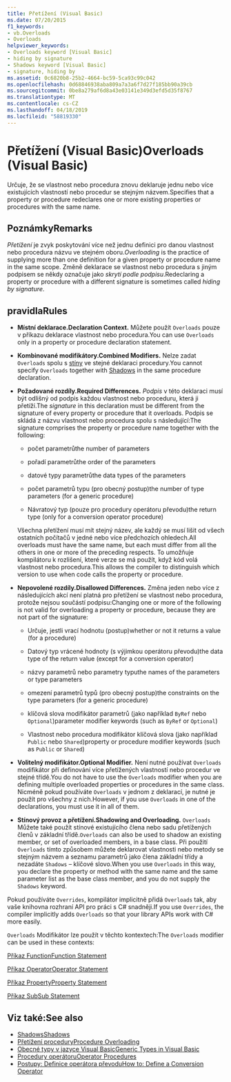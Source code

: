 ```yaml
---
title: Přetížení (Visual Basic)
ms.date: 07/20/2015
f1_keywords:
- vb.Overloads
- Overloads
helpviewer_keywords:
- Overloads keyword [Visual Basic]
- hiding by signature
- Shadows keyword [Visual Basic]
- signature, hiding by
ms.assetid: 0c6820b8-25b2-4664-bc59-5ca93c99c042
ms.openlocfilehash: 0d68846938aba809a7a3a6f7d27f185bb90a39cb
ms.sourcegitcommit: 0be8a279af6d8a43e03141e349d3efd5d35f8767
ms.translationtype: MT
ms.contentlocale: cs-CZ
ms.lasthandoff: 04/18/2019
ms.locfileid: "58819330"
---
```

# <a name="overloads-visual-basic"></a><span data-ttu-id="3a6c6-102">Přetížení (Visual Basic)</span><span class="sxs-lookup"><span data-stu-id="3a6c6-102">Overloads (Visual Basic)</span></span>
<span data-ttu-id="3a6c6-103">Určuje, že se vlastnost nebo procedura znovu deklaruje jednu nebo více existujících vlastností nebo procedur se stejným názvem.</span><span class="sxs-lookup"><span data-stu-id="3a6c6-103">Specifies that a property or procedure redeclares one or more existing properties or procedures with the same name.</span></span>  
  
## <a name="remarks"></a><span data-ttu-id="3a6c6-104">Poznámky</span><span class="sxs-lookup"><span data-stu-id="3a6c6-104">Remarks</span></span>  
 <span data-ttu-id="3a6c6-105">*Přetížení* je zvyk poskytování více než jednu definici pro danou vlastnost nebo procedura názvu ve stejném oboru.</span><span class="sxs-lookup"><span data-stu-id="3a6c6-105">*Overloading* is the practice of supplying more than one definition for a given property or procedure name in the same scope.</span></span> <span data-ttu-id="3a6c6-106">Změně deklarace se vlastnost nebo procedura s jiným podpisem se někdy označuje jako *skrytí podle podpisu*.</span><span class="sxs-lookup"><span data-stu-id="3a6c6-106">Redeclaring a property or procedure with a different signature is sometimes called *hiding by signature*.</span></span>  
  
## <a name="rules"></a><span data-ttu-id="3a6c6-107">pravidla</span><span class="sxs-lookup"><span data-stu-id="3a6c6-107">Rules</span></span>  
  
-   <span data-ttu-id="3a6c6-108">**Místní deklarace.**</span><span class="sxs-lookup"><span data-stu-id="3a6c6-108">**Declaration Context.**</span></span> <span data-ttu-id="3a6c6-109">Můžete použít `Overloads` pouze v příkazu deklarace vlastnost nebo procedura.</span><span class="sxs-lookup"><span data-stu-id="3a6c6-109">You can use `Overloads` only in a property or procedure declaration statement.</span></span>  
  
-   <span data-ttu-id="3a6c6-110">**Kombinované modifikátory.**</span><span class="sxs-lookup"><span data-stu-id="3a6c6-110">**Combined Modifiers.**</span></span> <span data-ttu-id="3a6c6-111">Nelze zadat `Overloads` spolu s [stíny](../../../visual-basic/language-reference/modifiers/shadows.md) ve stejné deklaraci procedury.</span><span class="sxs-lookup"><span data-stu-id="3a6c6-111">You cannot specify `Overloads` together with [Shadows](../../../visual-basic/language-reference/modifiers/shadows.md) in the same procedure declaration.</span></span>  
  
-   <span data-ttu-id="3a6c6-112">**Požadované rozdíly.**</span><span class="sxs-lookup"><span data-stu-id="3a6c6-112">**Required Differences.**</span></span> <span data-ttu-id="3a6c6-113">*Podpis* v této deklaraci musí být odlišný od podpis každou vlastnost nebo proceduru, která ji přetíží.</span><span class="sxs-lookup"><span data-stu-id="3a6c6-113">The *signature* in this declaration must be different from the signature of every property or procedure that it overloads.</span></span> <span data-ttu-id="3a6c6-114">Podpis se skládá z názvu vlastnost nebo procedura spolu s následující:</span><span class="sxs-lookup"><span data-stu-id="3a6c6-114">The signature comprises the property or procedure name together with the following:</span></span>  
  
    -   <span data-ttu-id="3a6c6-115">počet parametrů</span><span class="sxs-lookup"><span data-stu-id="3a6c6-115">the number of parameters</span></span>  
  
    -   <span data-ttu-id="3a6c6-116">pořadí parametrů</span><span class="sxs-lookup"><span data-stu-id="3a6c6-116">the order of the parameters</span></span>  
  
    -   <span data-ttu-id="3a6c6-117">datové typy parametrů</span><span class="sxs-lookup"><span data-stu-id="3a6c6-117">the data types of the parameters</span></span>  
  
    -   <span data-ttu-id="3a6c6-118">počet parametrů typu (pro obecný postup)</span><span class="sxs-lookup"><span data-stu-id="3a6c6-118">the number of type parameters (for a generic procedure)</span></span>  
  
    -   <span data-ttu-id="3a6c6-119">Návratový typ (pouze pro procedury operátoru převodu)</span><span class="sxs-lookup"><span data-stu-id="3a6c6-119">the return type (only for a conversion operator procedure)</span></span>  
  
     <span data-ttu-id="3a6c6-120">Všechna přetížení musí mít stejný název, ale každý se musí lišit od všech ostatních počítačů v jedné nebo více předchozích ohledech.</span><span class="sxs-lookup"><span data-stu-id="3a6c6-120">All overloads must have the same name, but each must differ from all the others in one or more of the preceding respects.</span></span> <span data-ttu-id="3a6c6-121">To umožňuje kompilátoru k rozlišení, které verze se má použít, když kód volá vlastnost nebo procedura.</span><span class="sxs-lookup"><span data-stu-id="3a6c6-121">This allows the compiler to distinguish which version to use when code calls the property or procedure.</span></span>  
  
-   <span data-ttu-id="3a6c6-122">**Nepovolené rozdíly.**</span><span class="sxs-lookup"><span data-stu-id="3a6c6-122">**Disallowed Differences.**</span></span> <span data-ttu-id="3a6c6-123">Změna jeden nebo více z následujících akcí není platná pro přetížení se vlastnost nebo procedura, protože nejsou součástí podpisu:</span><span class="sxs-lookup"><span data-stu-id="3a6c6-123">Changing one or more of the following is not valid for overloading a property or procedure, because they are not part of the signature:</span></span>  
  
    -   <span data-ttu-id="3a6c6-124">Určuje, jestli vrací hodnotu (postup)</span><span class="sxs-lookup"><span data-stu-id="3a6c6-124">whether or not it returns a value (for a procedure)</span></span>  
  
    -   <span data-ttu-id="3a6c6-125">Datový typ vrácené hodnoty (s výjimkou operátoru převodu)</span><span class="sxs-lookup"><span data-stu-id="3a6c6-125">the data type of the return value (except for a conversion operator)</span></span>  
  
    -   <span data-ttu-id="3a6c6-126">názvy parametrů nebo parametry typu</span><span class="sxs-lookup"><span data-stu-id="3a6c6-126">the names of the parameters or type parameters</span></span>  
  
    -   <span data-ttu-id="3a6c6-127">omezení parametrů typů (pro obecný postup)</span><span class="sxs-lookup"><span data-stu-id="3a6c6-127">the constraints on the type parameters (for a generic procedure)</span></span>  
  
    -   <span data-ttu-id="3a6c6-128">klíčová slova modifikátor parametrů (jako například `ByRef` nebo `Optional`)</span><span class="sxs-lookup"><span data-stu-id="3a6c6-128">parameter modifier keywords (such as `ByRef` or `Optional`)</span></span>  
  
    -   <span data-ttu-id="3a6c6-129">Vlastnost nebo procedura modifikátor klíčová slova (jako například `Public` nebo `Shared`)</span><span class="sxs-lookup"><span data-stu-id="3a6c6-129">property or procedure modifier keywords (such as `Public` or `Shared`)</span></span>  
  
-   <span data-ttu-id="3a6c6-130">**Volitelný modifikátor.**</span><span class="sxs-lookup"><span data-stu-id="3a6c6-130">**Optional Modifier.**</span></span> <span data-ttu-id="3a6c6-131">Není nutné používat `Overloads` modifikátor při definování více přetížených vlastností nebo procedur ve stejné třídě.</span><span class="sxs-lookup"><span data-stu-id="3a6c6-131">You do not have to use the `Overloads` modifier when you are defining multiple overloaded properties or procedures in the same class.</span></span> <span data-ttu-id="3a6c6-132">Nicméně pokud používáte `Overloads` v jednom z deklarací, je nutné je použít pro všechny z nich.</span><span class="sxs-lookup"><span data-stu-id="3a6c6-132">However, if you use `Overloads` in one of the declarations, you must use it in all of them.</span></span>  
  
-   <span data-ttu-id="3a6c6-133">**Stínový provoz a přetížení.**</span><span class="sxs-lookup"><span data-stu-id="3a6c6-133">**Shadowing and Overloading.**</span></span> <span data-ttu-id="3a6c6-134">`Overloads` Můžete také použít stínové existujícího člena nebo sadu přetížených členů v základní třídě.</span><span class="sxs-lookup"><span data-stu-id="3a6c6-134">`Overloads` can also be used to shadow an existing member, or set of overloaded members, in a base class.</span></span> <span data-ttu-id="3a6c6-135">Při použití `Overloads` tímto způsobem můžete deklarovat vlastnosti nebo metody se stejným názvem a seznamu parametrů jako člena základní třídy a nezadáte `Shadows` – klíčové slovo.</span><span class="sxs-lookup"><span data-stu-id="3a6c6-135">When you use `Overloads` in this way, you declare the property or method with the same name and the same parameter list as the base class member, and you do not supply the `Shadows` keyword.</span></span>  
  
 <span data-ttu-id="3a6c6-136">Pokud používáte `Overrides`, kompilátor implicitně přidá `Overloads` tak, aby vaše knihovna rozhraní API pro práci s C# snadněji.</span><span class="sxs-lookup"><span data-stu-id="3a6c6-136">If you use `Overrides`, the compiler implicitly adds `Overloads` so that your library APIs work with C# more easily.</span></span>  
  
 <span data-ttu-id="3a6c6-137">`Overloads` Modifikátor lze použít v těchto kontextech:</span><span class="sxs-lookup"><span data-stu-id="3a6c6-137">The `Overloads` modifier can be used in these contexts:</span></span>  
  
 [<span data-ttu-id="3a6c6-138">Příkaz Function</span><span class="sxs-lookup"><span data-stu-id="3a6c6-138">Function Statement</span></span>](../../../visual-basic/language-reference/statements/function-statement.md)  
  
 [<span data-ttu-id="3a6c6-139">Příkaz Operator</span><span class="sxs-lookup"><span data-stu-id="3a6c6-139">Operator Statement</span></span>](../../../visual-basic/language-reference/statements/operator-statement.md)  
  
 [<span data-ttu-id="3a6c6-140">Příkaz Property</span><span class="sxs-lookup"><span data-stu-id="3a6c6-140">Property Statement</span></span>](../../../visual-basic/language-reference/statements/property-statement.md)  
  
 [<span data-ttu-id="3a6c6-141">Příkaz Sub</span><span class="sxs-lookup"><span data-stu-id="3a6c6-141">Sub Statement</span></span>](../../../visual-basic/language-reference/statements/sub-statement.md)  
  
## <a name="see-also"></a><span data-ttu-id="3a6c6-142">Viz také:</span><span class="sxs-lookup"><span data-stu-id="3a6c6-142">See also</span></span>

- [<span data-ttu-id="3a6c6-143">Shadows</span><span class="sxs-lookup"><span data-stu-id="3a6c6-143">Shadows</span></span>](../../../visual-basic/language-reference/modifiers/shadows.md)
- [<span data-ttu-id="3a6c6-144">Přetížení procedury</span><span class="sxs-lookup"><span data-stu-id="3a6c6-144">Procedure Overloading</span></span>](../../../visual-basic/programming-guide/language-features/procedures/procedure-overloading.md)
- [<span data-ttu-id="3a6c6-145">Obecné typy v jazyce Visual Basic</span><span class="sxs-lookup"><span data-stu-id="3a6c6-145">Generic Types in Visual Basic</span></span>](../../../visual-basic/programming-guide/language-features/data-types/generic-types.md)
- [<span data-ttu-id="3a6c6-146">Procedury operátoru</span><span class="sxs-lookup"><span data-stu-id="3a6c6-146">Operator Procedures</span></span>](../../../visual-basic/programming-guide/language-features/procedures/operator-procedures.md)
- [<span data-ttu-id="3a6c6-147">Postupy: Definice operátora převodu</span><span class="sxs-lookup"><span data-stu-id="3a6c6-147">How to: Define a Conversion Operator</span></span>](../../../visual-basic/programming-guide/language-features/procedures/how-to-define-a-conversion-operator.md)
